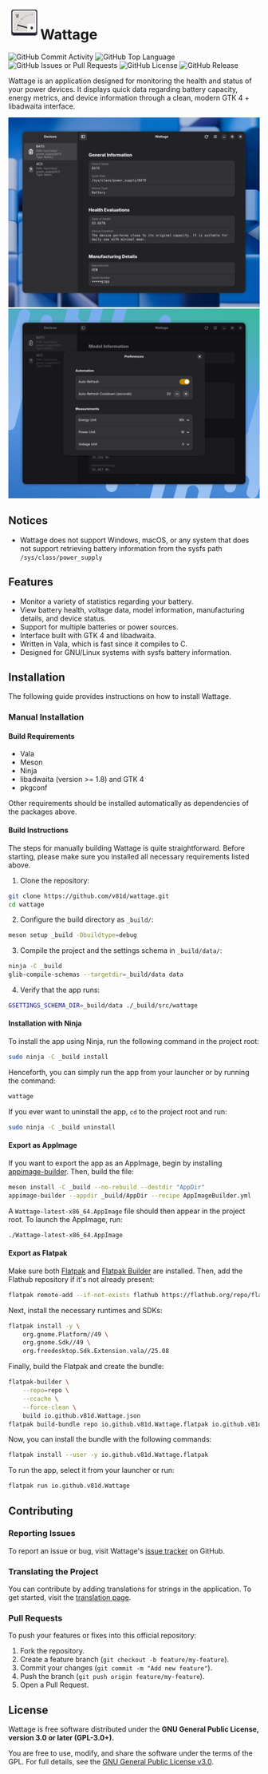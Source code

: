 <img align="left" src="data/icons/hicolor/scalable/apps/io.github.v81d.Wattage.svg" alt="Logo" width="64"/> 

# Wattage

![GitHub Commit Activity](https://img.shields.io/github/commit-activity/w/v81d/wattage)
![GitHub Top Language](https://img.shields.io/github/languages/top/v81d/wattage)
![GitHub Issues or Pull Requests](https://img.shields.io/github/issues/v81d/wattage)
![GitHub License](https://img.shields.io/github/license/v81d/wattage)
![GitHub Release](https://img.shields.io/github/v/release/v81d/wattage)

Wattage is an application designed for monitoring the health and status of your power devices. It displays quick data regarding battery capacity, energy metrics, and device information through a clean, modern GTK 4 + libadwaita interface.

![Application Screenshot](demo/screenshot_application.png)
![Preferences Page Screenshot](demo/screenshot_preferences_page.png)

## Notices

- Wattage does not support Windows, macOS, or any system that does not support retrieving battery information from the sysfs path `/sys/class/power_supply`

## Features

- Monitor a variety of statistics regarding your battery.
- View battery health, voltage data, model information, manufacturing details, and device status.
- Support for multiple batteries or power sources.
- Interface built with GTK 4 and libadwaita.
- Written in Vala, which is fast since it compiles to C.
- Designed for GNU/Linux systems with sysfs battery information.

## Installation

The following guide provides instructions on how to install Wattage.

### Manual Installation

#### Build Requirements

- Vala
- Meson
- Ninja
- libadwaita (version >= 1.8) and GTK 4
- pkgconf

Other requirements should be installed automatically as dependencies of the packages above.

#### Build Instructions

The steps for manually building Wattage is quite straightforward. Before starting, please make sure you installed all necessary requirements listed above.

1. Clone the repository:

```bash
git clone https://github.com/v81d/wattage.git
cd wattage
```

2. Configure the build directory as `_build/`:

```bash
meson setup _build -Dbuildtype=debug
```

3. Compile the project and the settings schema in `_build/data/`:

```bash
ninja -C _build
glib-compile-schemas --targetdir=_build/data data
```

4. Verify that the app runs:

```bash
GSETTINGS_SCHEMA_DIR=_build/data ./_build/src/wattage
```

#### Installation with Ninja

To install the app using Ninja, run the following command in the project root:

```bash
sudo ninja -C _build install
```

Henceforth, you can simply run the app from your launcher or by running the command:

```bash
wattage
```

If you ever want to uninstall the app, `cd` to the project root and run:

```bash
sudo ninja -C _build uninstall
```

#### Export as AppImage

If you want to export the app as an AppImage, begin by installing [appimage-builder](https://github.com/AppImageCrafters/appimage-builder). Then, build the file:

```bash
meson install -C _build --no-rebuild --destdir "AppDir"
appimage-builder --appdir _build/AppDir --recipe AppImageBuilder.yml
```

A `Wattage-latest-x86_64.AppImage` file should then appear in the project root. To launch the AppImage, run:

```bash
./Wattage-latest-x86_64.AppImage
```

#### Export as Flatpak

Make sure both [Flatpak](https://flatpak.org) and [Flatpak Builder](https://github.com/flatpak/flatpak-builder) are installed. Then, add the Flathub repository if it's not already present:

```bash
flatpak remote-add --if-not-exists flathub https://flathub.org/repo/flathub.flatpakrepo
```

Next, install the necessary runtimes and SDKs:

```bash
flatpak install -y \
    org.gnome.Platform//49 \
    org.gnome.Sdk//49 \
    org.freedesktop.Sdk.Extension.vala//25.08
```

Finally, build the Flatpak and create the bundle:

```bash
flatpak-builder \
    --repo=repo \
    --ccache \
    --force-clean \
    build io.github.v81d.Wattage.json
flatpak build-bundle repo io.github.v81d.Wattage.flatpak io.github.v81d.Wattage
```

Now, you can install the bundle with the following commands:

```bash
flatpak install --user -y io.github.v81d.Wattage.flatpak
```

To run the app, select it from your launcher or run:

```bash
flatpak run io.github.v81d.Wattage
```

## Contributing

### Reporting Issues
To report an issue or bug, visit Wattage's [issue tracker](https://github.com/v81d/wattage/issues) on GitHub.

### Translating the Project

You can contribute by adding translations for strings in the application. To get started, visit the [translation page](https://app.tolgee.io/projects/23145).

### Pull Requests

To push your features or fixes into this official repository:

1. Fork the repository.
2. Create a feature branch (`git checkout -b feature/my-feature`).
3. Commit your changes (`git commit -m "Add new feature"`).
4. Push the branch (`git push origin feature/my-feature`).
5. Open a Pull Request.

## License

Wattage is free software distributed under the **GNU General Public License, version 3.0 or later (GPL-3.0+).**

You are free to use, modify, and share the software under the terms of the GPL.
For full details, see the [GNU General Public License v3.0](https://www.gnu.org/licenses/gpl-3.0.html).
